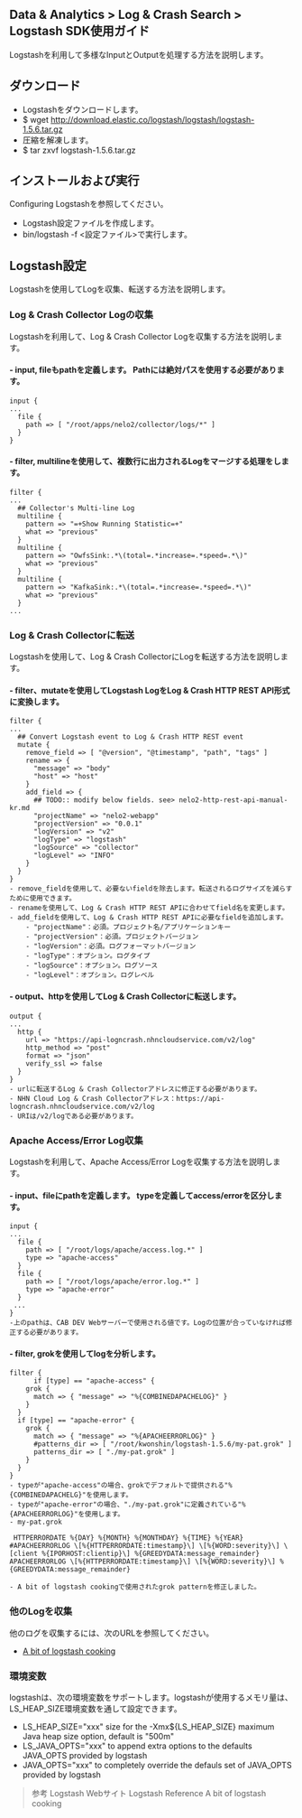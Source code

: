 ## Data & Analytics > Log & Crash Search > Logstash SDK使用ガイド

Logstashを利用して多様なInputとOutputを処理する方法を説明します。

## ダウンロード

- Logstashをダウンロードします。
- $ wget http://download.elastic.co/logstash/logstash/logstash-1.5.6.tar.gz
- 圧縮を解凍します。
- $ tar zxvf logstash-1.5.6.tar.gz

## インストールおよび実行

Configuring Logstashを参照してください。

- Logstash設定ファイルを作成します。
- bin/logstash -f <設定ファイル>で実行します。

## Logstash設定

Logstashを使用してLogを収集、転送する方法を説明します。

### Log & Crash Collector Logの収集

Logstashを利用して、Log & Crash Collector Logを収集する方法を説明します。

#### - input, fileもpathを定義します。 Pathには絶対パスを使用する必要があります。

```
input {
...
  file {
	path => [ "/root/apps/nelo2/collector/logs/*" ]
  }
}
```

#### - filter, multilineを使用して、複数行に出力されるLogをマージする処理をします。

```
filter {
...
  ## Collector's Multi-line Log
  multiline {
	pattern => "=+Show Running Statistic=+"
	what => "previous"
  }
  multiline {
	pattern => "OwfsSink:.*\(total=.*increase=.*speed=.*\)"
	what => "previous"
  }
  multiline {
	pattern => "KafkaSink:.*\(total=.*increase=.*speed=.*\)"
	what => "previous"
  }
...
```

### Log & Crash Collectorに転送

Logstashを使用して、Log & Crash CollectorにLogを転送する方法を説明します。

#### - filter、mutateを使用してLogstash LogをLog & Crash HTTP REST API形式に変換します。

```
filter {
...
  ## Convert Logstash event to Log & Crash HTTP REST event
  mutate {
	remove_field => [ "@version", "@timestamp", "path", "tags" ]
	rename => {
	  "message" => "body"
	  "host" => "host"
	}
	add_field => {
	  ## TODO:: modify below fields. see> nelo2-http-rest-api-manual-kr.md
	  "projectName" => "nelo2-webapp"
	  "projectVersion" => "0.0.1"
	  "logVersion" => "v2"
	  "logType" => "logstash"
	  "logSource" => "collector"
	  "logLevel" => "INFO"
	}
  }
}
- remove_fieldを使用して、必要ないfieldを除去します。転送されるログサイズを減らすために使用できます。
- renameを使用して、Log & Crash HTTP REST APIに合わせてfield名を変更します。
- add_fieldを使用して、Log & Crash HTTP REST APIに必要なfieldを追加します。
    - "projectName"：必須。プロジェクト名/アプリケーションキー
    - "projectVersion"：必須。プロジェクトバージョン
    - "logVersion"：必須。ログフォーマットバージョン
    - "logType"：オプション。ログタイプ
    - "logSource"：オプション。ログソース
    - "logLevel"：オプション。ログレベル
```

#### - output、httpを使用してLog & Crash Collectorに転送します。

```
output {
...
  http {
	url => "https://api-logncrash.nhncloudservice.com/v2/log"
	http_method => "post"
	format => "json"
	verify_ssl => false
  }
}
- urlに転送するLog & Crash Collectorアドレスに修正する必要があります。
- NHN Cloud Log & Crash Collectorアドレス：https://api-logncrash.nhncloudservice.com/v2/log
- URIは/v2/logである必要があります。
```

### Apache Access/Error Log収集

Logstashを利用して、Apache Access/Error Logを収集する方法を説明します。

#### - input、fileにpathを定義します。 typeを定義してaccess/errorを区分します。

```
input {
...
  file {
	path => [ "/root/logs/apache/access.log.*" ]
	type => "apache-access"
  }
  file {
	path => [ "/root/logs/apache/error.log.*" ]
	type => "apache-error"
  }
 ...
}
-上のpathは、CAB DEV Webサーバーで使用される値です。Logの位置が合っていなければ修正する必要があります。
```

#### - filter, grokを使用してlogを分析します。

```
filter {
	  if [type] == "apache-access" {
	grok {
	  match => { "message" => "%{COMBINEDAPACHELOG}" }
	}
  }
  if [type] == "apache-error" {
	grok {
	  match => { "message" => "%{APACHEERRORLOG}" }
	  #patterns_dir => [ "/root/kwonshin/logstash-1.5.6/my-pat.grok" ]
	  patterns_dir => [ "./my-pat.grok" ]
	}
  }
}
- typeが"apache-access"の場合、grokでデフォルトで提供される"%{COMBINEDAPACHELG}"を使用します。
- typeが"apache-error"の場合、"./my-pat.grok"に定義されている"%{APACHEERRORLOG}"を使用します。
- my-pat.grok
```

```
 HTTPERRORDATE %{DAY} %{MONTH} %{MONTHDAY} %{TIME} %{YEAR}
#APACHEERRORLOG \[%{HTTPERRORDATE:timestamp}\] \[%{WORD:severity}\] \[client %{IPORHOST:clientip}\] %{GREEDYDATA:message_remainder}
APACHEERRORLOG \[%{HTTPERRORDATE:timestamp}\] \[%{WORD:severity}\] %{GREEDYDATA:message_remainder}

- A bit of logstash cookingで使用されたgrok patternを修正しました。
```

### 他のLogを収集

他のログを収集するには、次のURLを参照してください。

- [A bit of logstash cooking](https://home.regit.org/2014/01/a-bit-of-logstash-cooking/)

### 環境変数
logstashは、次の環境変数をサポートします。logstashが使用するメモリ量は、LS_HEAP_SIZE環境変数を通して設定できます。

 - LS_HEAP_SIZE="xxx" size for the -Xmx${LS_HEAP_SIZE} maximum Java heap size option, default is "500m"
 - LS_JAVA_OPTS="xxx" to append extra options to the defaults JAVA_OPTS provided by logstash
 - JAVA_OPTS="xxx" to completely override the defauls set of JAVA_OPTS provided by logstash

> 参考
> Logstash Webサイト
> Logstash Reference
> A bit of logstash cooking
